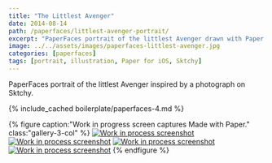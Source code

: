 ```yaml
---
title: "The Littlest Avenger"
date: 2014-08-14
path: /paperfaces/littlest-avenger-portrait/
excerpt: "PaperFaces portrait of the littlest Avenger drawn with Paper for iOS on an iPad."
image: ../../assets/images/paperfaces-littlest-avenger.jpg
categories: [paperfaces]
tags: [portrait, illustration, Paper for iOS, Sktchy]
---
```


PaperFaces portrait of the littlest Avenger inspired by a photograph on Sktchy.

{% include_cached boilerplate/paperfaces-4.md %}

{% figure caption:"Work in progress screen captures Made with Paper." class:"gallery-3-col" %}
[![Work in process screenshot](../../assets/images/paperfaces-littlest-avenger-process-1-600.jpg)](../../assets/images/paperfaces-littlest-avenger-process-1-lg.jpg) [![Work in process screenshot](../../assets/images/paperfaces-littlest-avenger-process-2-600.jpg)](../../assets/images/paperfaces-littlest-avenger-process-2-lg.jpg) [![Work in process screenshot](../../assets/images/paperfaces-littlest-avenger-process-3-600.jpg)](../../assets/images/paperfaces-littlest-avenger-process-3-lg.jpg) [![Work in process screenshot](../../assets/images/paperfaces-littlest-avenger-process-4-600.jpg)](../../assets/images/paperfaces-littlest-avenger-process-4-lg.jpg)
{% endfigure %}
